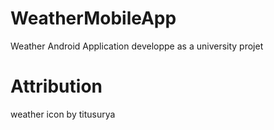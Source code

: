 # WeatherMobileApp
Weather Android Application developpe as a university projet


# Attribution 
weather icon by titusurya
